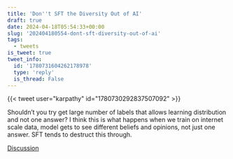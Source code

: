 ```yaml
---
title: 'Don''t SFT the Diversity Out of AI'
draft: true
date: 2024-04-18T05:54:33+00:00
slug: '202404180554-dont-sft-diversity-out-of-ai'
tags:
  - tweets
is_tweet: true
tweet_info:
  id: '1780731604262178978'
  type: 'reply'
  is_thread: False
---
```




{{< tweet user="karpathy" id="1780730292837507092" >}}

Shouldn’t you try get large number of labels that allows learning distribution and not one answer? I think this is what happens when we train on internet scale data, model gets to see different beliefs and opinions, not just one answer. SFT tends to destruct this through.

[Discussion](https://x.com/sytelus/status/1780731604262178978)
